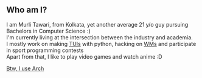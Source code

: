 ## Who am I? 


I am Murli Tawari, from Kolkata, yet another average 21 y/o guy pursuing Bachelors in Computer Science :) \
I'm currently living at the intersection between the industry and academia.\
I mostly work on making [TUIs](https://en.wikipedia.org/wiki/Text-based_user_interface) with python, hacking on [WMs](https://en.wikipedia.org/wiki/Window_manager) and participate in sport programming contests  
Apart from that, I like to play video games and watch anime :D

[Btw, I use Arch](https://i.imgur.com/pEibVSn.png)
